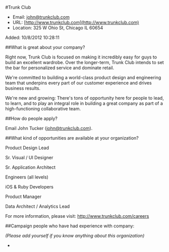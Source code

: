 
#Trunk Club

* Email: [john@trunkclub.com](mailto:john@trunkclub.com)
* URL: [http://www.trunkclub.com](http://www.trunkclub.com)
* Location: 325 W Ohio St, Chicago IL 60654

Added: 10/8/2012 10:28:11

##What is great about your company?

Right now, Trunk Club is focused on making it incredibly easy for guys to build an excellent wardrobe.  Over the longer-term, Trunk Club intends to set the bar for personalized service and dominate retail.



We're committed to building a world-class product design and engineering team that underpins every part of our customer experience and drives business results.



We're new and growing: There's tons of opportunity here for people to lead, to learn, and to play an integral role in building a great company as part of a high-functioning collaborative team.

##How do people apply?

Email John Tucker (john@trunkclub.com).

##What kind of opportunities are available at your organization?

Product Design Lead

Sr. Visual / UI Designer

Sr. Application Architect

Engineers (all levels)

iOS & Ruby Developers

Product Manager

Data Architect / Analytics Lead

For more information, please visit: http://www.trunkclub.com/careers

##Campaign people who have had experience with company:

*(Please add yourself if you know anything about this organization)*

* 


    